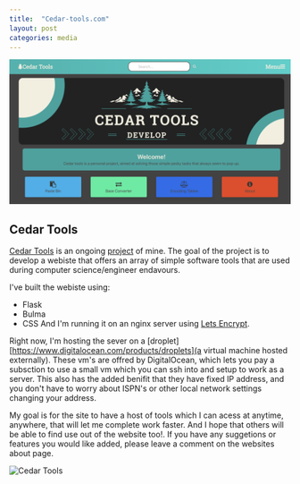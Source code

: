 ```yaml
---
title:  "Cedar-tools.com"
layout: post
categories: media
---
```



![Cedar Tools](/assets/images/cedarTools.png)


## Cedar Tools

[Cedar Tools][cedar-tools] is an ongoing [project][cedar-git] of mine. The goal of the project is to develop a webiste that offers an array of simple software tools that are used during computer science/engineer endavours. 

I've built the webiste using:
- Flask
- Bulma
- CSS
And I'm running it on an nginx server using [Lets Encrypt][letsencrypt].

Right now, I'm hosting the sever on a [droplet][https://www.digitalocean.com/products/droplets](a virtual machine hosted externally). These vm's are offred by DigitalOcean, which lets you pay a subsction to use a small vm which you can ssh into and setup to work as a server. This also has the added benifit that they have fixed IP address, and you don't have to worry about ISPN's or other local network settings changing your address.

My goal is for the site to have a host of tools which I can acess at anytime, anywhere, that will let me complete work faster. And I hope that others will be able to find use out of the website too!. If you have any suggetions or features you would like added, please leave a comment on the websites about page.

![Cedar Tools](/assets/images/Cedar_Logo.png)

[cedar-tools]: https://cedar-tools.com/
[cedar-git]: https://github.com/t-scholtz/awesomeTools
[letsencrypt]: https://letsencrypt.org/
[droplet]:https://www.digitalocean.com/products/droplets

